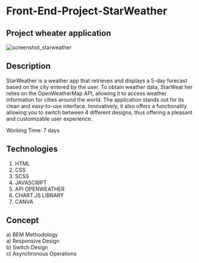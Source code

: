 # Front-End-Project-StarWeather
## Project wheater application 
![screenshot_starweather](https://github.com/GMKRAKEN23/Front-End-Project-StarWeather/assets/149949090/850ae97e-c57f-401b-a27e-7c5a4e082094)
## Description
StarWeather is a weather app that retrieves and displays a 5-day forecast based on the city entered by the user. To obtain weather data, StarWeat
her relies on the OpenWeatherMap API, allowing it to access weather information for cities around the world. The application stands out for its clean and easy-to-use interface. Innovatively, it also offers a functionality allowing you to switch between 4 different designs, thus offering a pleasant and customizable user experience.  

Working Time: 7 days
## Technologies 
1. HTML
2. CSS
3. SCSS
4. JAVASCRIPT
5. API OPENWEATHER
6. CHART.JS LIBRARY
7. CANVA
## Concept 
a) BEM Methodology  
a) Responsive Design  
b) Switch Design  
c) Asynchronous Operations

